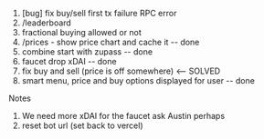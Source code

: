 1. [bug] fix buy/sell first tx failure RPC error
1. /leaderboard
1. fractional buying allowed or not
1. /prices - show price chart and cache it -- done
1. combine start with zupass -- done
1. faucet drop xDAI -- done
1. fix buy and sell (price is off somewhere) <-- SOLVED
1. smart menu, price and buy options displayed for user -- done

Notes

1. We need more xDAI for the faucet ask Austin perhaps
2. reset bot url (set back to vercel)
